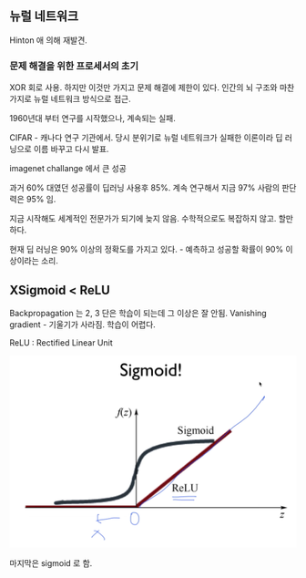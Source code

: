 ## 뉴럴 네트워크

Hinton 애 의해 재발견.

### 문제 해결을 위한 프로세서의 초기

XOR 회로 사용. 하지만 이것만 가지고 문제 해결에 제한이 있다.
인간의 뇌 구조와 마찬가지로 뉴럴 네트워크 방식으로 접근.

1960년대 부터 연구를 시작했으나, 계속되는 실패. 

CIFAR - 캐나다 연구 기관에서.
당시 분위기로 뉴럴 네트워크가 실패한 이론이라 딥 러닝으로 이름 바꾸고 다시 발표.

imagenet challange 에서 큰 성공

과거 60% 대였던 성공률이 딥러닝 사용후 85%. 계속 연구해서 지금 97%
사람의 판단력은 95% 임.

지금 시작해도 세계적인 전문가가 되기에 늦지 않음.
수학적으로도 복잡하지 않고. 할만 하다.

현재 딥 러닝은 90% 이상의 정확도를 가지고 있다. - 예측하고 성공할 확률이 90% 이상이라는 소리.


## XSigmoid < ReLU

Backpropagation 는 2, 3 단은 학습이 되는데 그 이상은 잘 안됨.
Vanishing gradient - 기울기가 사라짐. 학습이 어렵다.

ReLU : Rectified Linear Unit

![](relu.png)

마지막은 sigmoid 로 함.

